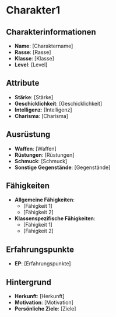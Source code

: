 # Charakter1

## Charakterinformationen

- **Name**: [Charaktername]
- **Rasse**: [Rasse]
- **Klasse**: [Klasse]
- **Level**: [Level]

## Attribute

- **Stärke**: [Stärke]
- **Geschicklichkeit**: [Geschicklichkeit]
- **Intelligenz**: [Intelligenz]
- **Charisma**: [Charisma]

## Ausrüstung

- **Waffen**: [Waffen]
- **Rüstungen**: [Rüstungen]
- **Schmuck**: [Schmuck]
- **Sonstige Gegenstände**: [Gegenstände]

## Fähigkeiten

- **Allgemeine Fähigkeiten**: 
  - [Fähigkeit 1]
  - [Fähigkeit 2]
- **Klassenspezifische Fähigkeiten**: 
  - [Fähigkeit 1]
  - [Fähigkeit 2]

## Erfahrungspunkte

- **EP**: [Erfahrungspunkte]

## Hintergrund

- **Herkunft**: [Herkunft]
- **Motivation**: [Motivation]
- **Persönliche Ziele**: [Ziele]
